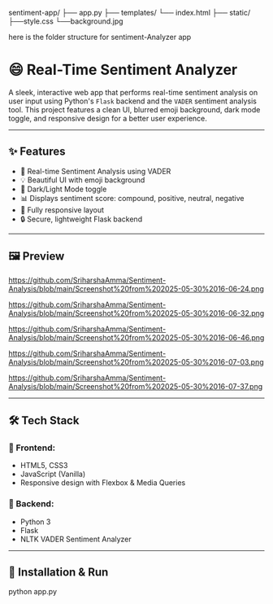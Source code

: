 sentiment-app/
├── app.py
├── templates/
  └── index.html
├── static/
      ├──style.css
      └──background.jpg
      



here is the folder structure for sentiment-Analyzer app

# 😄 Real-Time Sentiment Analyzer

A sleek, interactive web app that performs real-time sentiment analysis on user input using Python's `Flask` backend and the `VADER` sentiment analysis tool. This project features a clean UI, blurred emoji background, dark mode toggle, and responsive design for a better user experience.

---

## ✨ Features

- 🎯 Real-time Sentiment Analysis using VADER
- 💡 Beautiful UI with emoji background
- 🌙 Dark/Light Mode toggle
- 📊 Displays sentiment score: compound, positive, neutral, negative
- 📱 Fully responsive layout
- 🔒 Secure, lightweight Flask backend

---

## 🖼️ Preview

 https://github.com/SriharshaAmma/Sentiment-Analysis/blob/main/Screenshot%20from%202025-05-30%2016-06-24.png
 
https://github.com/SriharshaAmma/Sentiment-Analysis/blob/main/Screenshot%20from%202025-05-30%2016-06-32.png

https://github.com/SriharshaAmma/Sentiment-Analysis/blob/main/Screenshot%20from%202025-05-30%2016-06-46.png

https://github.com/SriharshaAmma/Sentiment-Analysis/blob/main/Screenshot%20from%202025-05-30%2016-07-03.png

https://github.com/SriharshaAmma/Sentiment-Analysis/blob/main/Screenshot%20from%202025-05-30%2016-07-37.png

---

## 🛠️ Tech Stack

### 🔧 Frontend:
- HTML5, CSS3
- JavaScript (Vanilla)
- Responsive design with Flexbox & Media Queries

### 🧠 Backend:
- Python 3
- Flask
- NLTK VADER Sentiment Analyzer

---

## 🚀 Installation & Run
 python app.py


